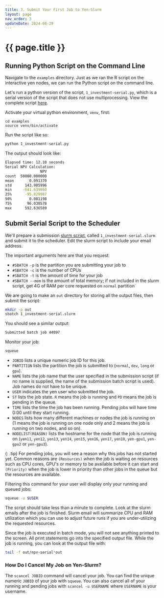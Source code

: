 ```yaml
---
title: 3. Submit Your First Job to Yen-Slurm
layout: page
nav_order: 3
updateDate: 2024-08-29
---
```


# {{ page.title }}


## Running Python Script on the Command Line 
Navigate to the `examples` directory. Just as we ran the R script on the interactive yen nodes, we can run the Python script on the command line.  

Let's run a python version of the script, `1_investment-serial.py`, which is a serial version of the script that does not use multiprocessing.  View the complete script [here](https://github.com/gsbdarc/intermediate_yens_2024/blob/main/examples/1_investment-serial.py).

Activate your virtual python environment, `venv`, first:

```
cd examples
source venv/bin/activate
```

Run the script like so: 
```bash
python 1_investment-serial.py
```

The output should look like:
```bash
Elapsed time: 12.10 seconds
Serial NPV Calculation:
                NPV
count  50000.000000
mean       0.091370
std      143.905996
min     -641.639860
25%      -95.829987
50%        0.081198
75%       96.030578
max      592.636589
```

## Submit Serial Script to the Scheduler

We'll prepare a submission [slurm script](https://github.com/gsbdarc/intermediate_yens_2024/blob/main/examples/1_investment-serial.slurm), called `1_investment-serial.slurm` and submit it to the scheduler. Edit the slurm script to include
your email address.

The important arguments here are that you request:
* `#SBATCH -p` is the partition you are submitting your job to 
* `#SBATCH -c` is the number of CPUs
* `#SBATCH -t` is the amount of time for your job
* `#SBATCH --mem` is the amount of total memory; if not included in the slurm script, get 4G of RAM per core requested on `normal` partition`


We are going to make an `out` directory for storing all the output files, then submit the script:

```bash
mkdir -p out
sbatch 1_investment-serial.slurm
```

You should see a similar output:

```bash
Submitted batch job 44097
```

Monitor your job:
```bash
squeue
```

- `JOBID` lists a unique numeric job ID for this job.
- `PARTITION` lists the partition the job is submitted to (`normal`, `dev`, `long` or `gpu`).
- `NAME` lists the job name that the user specified in the submission script (if no name is supplied,
the name of the submission batch script is used). Job names do not have to be unique.
- `USER` indicates the yen user who submitted the job.
- `ST` lists the job state. `R` means the job is running and `PD` means the job is pending in the queue.
- `TIME` lists the time the job has been running. Pending jobs will have time 0:00 until they start running.
- `NODES` lists how many different machines or nodes the job is running on (1 means the job is running on one node only and 2 means the job is running on two nodes, and so on).
- `NODELIST(REASON)` lists the hostname for the node that the job is running on (`yen11`, `yen12`, `yen13`, `yen14`, `yen15`, `yen16`, `yen17`, `yen18`, `yen-gpu1`, `yen-gpu2` or `yen-gpu3`).

{: .tip}
For pending jobs, you will see a reason why this jobs has not started yet. Common reasons are `(Resources)` when the job is waiting on resources
such as CPU cores, GPU's or memory to be available before it can start and `(Priority)` when the job is lower in priority than other jobs in the queue
but the resources are available.

Filtering this command for your user will display only your running and queued jobs:

```bash
squeue -u $USER
```


The script should take less than a minute to complete. Look at the slurm emails after the job is finished. Slurm email will summarize CPU and RAM utilization which you can use to adjust future runs if you are under-utilizing the requested resources. 

Since the job is executed in batch mode, you will not see anything printed to the screen. All print statements go into the specified output file. While the job is running, you can look at the output file with:

```bash
tail -f out/npv-serial*out
```

### How Do I Cancel My Job on Yen-Slurm?

The `scancel JOBID` command will cancel your job.  You can find the unique numeric `JOBID` of your job with `squeue`.
You can also cancel all of your running and pending jobs with `scancel -u USERNAME` where `USERNAME` is your username.

